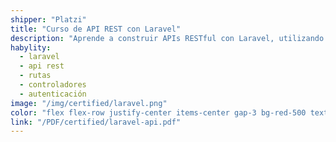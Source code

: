 ```yaml
---
shipper: "Platzi"
title: "Curso de API REST con Laravel"
description: "Aprende a construir APIs RESTful con Laravel, utilizando rutas, controladores, recursos y autenticación para crear servicios backend robustos y modernos."
habylity:
  - laravel
  - api rest
  - rutas
  - controladores
  - autenticación
image: "/img/certified/laravel.png"
color: "flex flex-row justify-center items-center gap-3 bg-red-500 text-white me-2 dark:bg-red-500 dark:text-white font-semibold text-sm px-4 py-2 rounded-md shadow-sm transition duration-800 no-underline"
link: "/PDF/certified/laravel-api.pdf"
---
```

